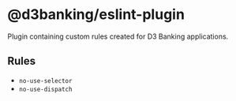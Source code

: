 # @d3banking/eslint-plugin

Plugin containing custom rules created for D3 Banking applications.

## Rules

- `no-use-selector`
- `no-use-dispatch`
